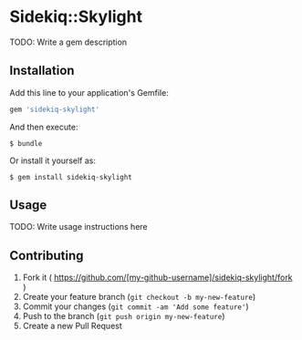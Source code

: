 # Sidekiq::Skylight

TODO: Write a gem description

## Installation

Add this line to your application's Gemfile:

```ruby
gem 'sidekiq-skylight'
```

And then execute:

    $ bundle

Or install it yourself as:

    $ gem install sidekiq-skylight

## Usage

TODO: Write usage instructions here

## Contributing

1. Fork it ( https://github.com/[my-github-username]/sidekiq-skylight/fork )
2. Create your feature branch (`git checkout -b my-new-feature`)
3. Commit your changes (`git commit -am 'Add some feature'`)
4. Push to the branch (`git push origin my-new-feature`)
5. Create a new Pull Request
